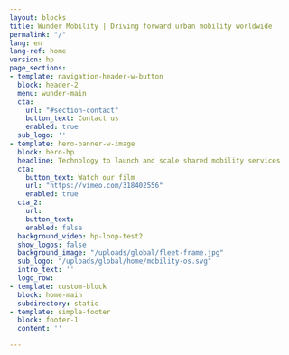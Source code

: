 ```yaml
---
layout: blocks
title: Wunder Mobility | Driving forward urban mobility worldwide
permalink: "/"
lang: en
lang-ref: home
version: hp
page_sections:
- template: navigation-header-w-button
  block: header-2
  menu: wunder-main
  cta:
    url: "#section-contact"
    button_text: Contact us
    enabled: true
  sub_logo: ''
- template: hero-banner-w-image
  block: hero-hp
  headline: Technology to launch and scale shared mobility services
  cta:
    button_text: Watch our film
    url: "https://vimeo.com/318402556"
    enabled: true
  cta_2:
    url:
    button_text:
    enabled: false
  background_video: hp-loop-test2
  show_logos: false
  background_image: "/uploads/global/fleet-frame.jpg"
  sub_logo: "/uploads/global/home/mobility-os.svg"
  intro_text: ''
  logo_row:
- template: custom-block
  block: home-main
  subdirectory: static
- template: simple-footer
  block: footer-1
  content: ''

---
```

